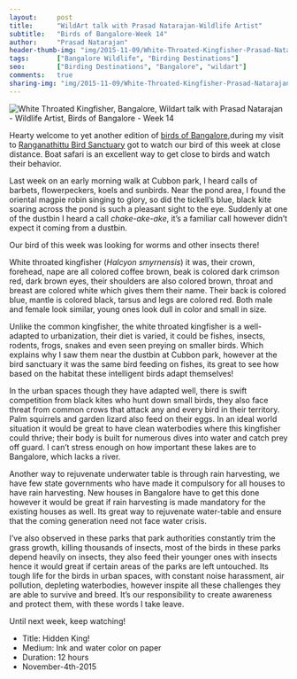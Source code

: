 ```yaml
---
layout:     post
title:      "WildArt talk with Prasad Natarajan-Wildlife Artist"
subtitle:   "Birds of Bangalore-Week 14"
author:     "Prasad Natarajan"
header-thumb-img: "img/2015-11-09/White-Throated-Kingfisher-Prasad-Natarajan-thumb.jpg"
tags:       ["Bangalore Wildlife", "Birding Destinations"]
seo: 		["Birding Destinations", "Bangalore", "wildart"]
comments:   true
sharing-img: "img/2015-11-09/White-Throated-Kingfisher-Prasad-Natarajan.jpg"
---
```



<img src="{{ site.baseurl }}/img/2015-11-09/White-Throated-Kingfisher-Prasad-Natarajan.jpg" alt="White Throated Kingfisher, Bangalore, Wildart talk with Prasad Natarajan - Wildlife Artist, Birds of Bangalore - Week 14">

<p>
Hearty welcome to yet another edition of <a href="{{ site.baseurl }}/wildart" target="_blank">birds of Bangalore</a>,during my visit to <a href="http://www.wilderhood.com/destination/Ranganathittu" target="_blank">Ranganathittu Bird Sanctuary</a> got to watch our bird of this week at close distance. Boat safari is an excellent way to get close to birds and watch their behavior.
</p>

<p>Last week on an early morning walk at Cubbon park, I heard calls of barbets, flowerpeckers,  koels and sunbirds. Near the pond area, I found the oriental magpie robin singing to glory, so did the tickell’s blue, black kite soaring across the pond is such a pleasant sight to the eye. Suddenly at one of the dustbin I heard a call <em>chake-ake-ake</em>, it’s a familiar call however didn’t expect it coming from a dustbin.
</p>

<p>Our bird of this week was looking for worms and other insects there!
</p>

<p>White throated kingfisher (<em>Halcyon smyrnensis</em>) it was, their crown, forehead, nape are all colored coffee brown, beak is colored dark crimson red, dark brown eyes, their shoulders are also colored brown, throat and breast are colored white which gives them their name. Their back is colored blue, mantle is colored black, tarsus and legs are colored red. Both male and female look similar, young ones look dull in color and small in size. 
</p>

<p>Unlike the common kingfisher, the white throated kingfisher is a well-adapted to urbanization, their diet is varied, it could be fishes, insects, rodents, frogs, snakes and even seen preying on smaller birds. Which explains why I saw them near the dustbin at Cubbon park, however at the bird sanctuary it was the same bird feeding on fishes, its great to see how based on the habitat these intelligent birds adapt themselves!
</p>

<p>In the urban spaces though they have adapted well, there is swift competition from black kites who hunt down small birds, they also face threat from common crows that attack any and every bird in their territory. Palm squirrels and garden lizard also feed on their eggs. In an ideal world situation it would be great to have clean waterbodies where this kingfisher could thrive; their body is built for numerous dives into water and catch prey off guard. I can’t stress enough on how important these lakes are to Bangalore, which lacks a river. 
</p>

<p>Another way to rejuvenate underwater table is through rain harvesting, we have few state governments who have made it compulsory for all houses to have rain harvesting. New houses in Bangalore have to get this done however it would be great if rain harvesting is made mandatory for the existing houses as well. Its great way to rejuvenate water-table and ensure that the coming generation need not face water crisis. 
</p>

<p>I’ve also observed in these parks that park authorities constantly trim the grass growth, killing thousands of insects, most of the birds in these parks depend heavily on insects, they also feed their younger ones with insects hence it would great if certain areas of the parks are left untouched. Its tough life for the birds in urban spaces, with constant noise harassment, air pollution, depleting waterbodies, however inspite all these challenges they are able to survive and breed. It’s our responsibility to create awareness and protect them, with these words I take leave.
</p> 

<p>Until next week, keep watching!
</p>

<p>
	<ul>
		 <li>Title: Hidden King!</li>
		 <li>Medium: Ink and water color on paper</li>
		 <li>Duration: 12 hours</li>
		 <li>November-4th-2015</li>
 	</ul>
</p>

